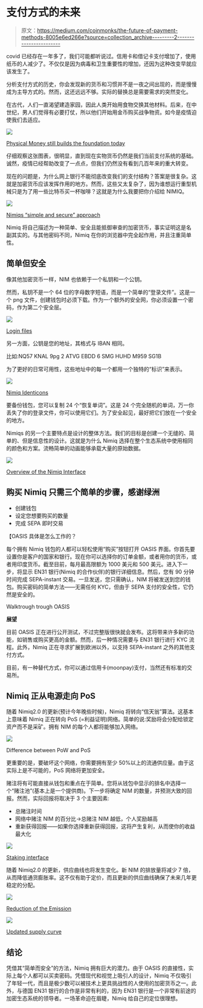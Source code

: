 # 支付方式的未来

> 原文：<https://medium.com/coinmonks/the-future-of-payment-methods-8005e6ed266e?source=collection_archive---------2----------------------->

covid 已经存在一年多了，我们可能都听说过。信用卡和借记卡支付增加了，使用纸币的人减少了。不仅仅是因为病毒和卫生重要性的增加，还因为这种改变早就应该发生了。

分析支付方式的历史，你会发现新的货币和习惯并不是一夜之间出现的，而是慢慢成为主导方式的。然而，这还远远不够。实际的替换总是需要需求的突然变化。

在古代，人们一直渴望建造家园，因此人类开始用食物交换其他材料。后来，在中世纪，男人们觉得有必要打仗，所以他们开始用金币购买战争物资。如今是疫情迫使我们去适应。

![](img/f50d21292ba55880f1f3126631810e28.png)

[Physical Money still builds the foundation today](https://www.publish0x.com/cryptosorted/the-origin-history-and-evolution-of-money-the-transition-to-xyjkkg)

仔细观察这张图表，很明显，直到现在实物货币仍然是我们当前支付系统的基础。诚然，疫情已经帮助改变了一点点，但我们仍然没有看到几百年来的重大转变。

现在的问题是，为什么网上银行不能彻底改变我们的支付结构？答案是很复杂。这就是加密货币应该发挥作用的地方。然而，这些又太复杂了，因为谁想运行重型机械只是为了用一些比特币买一杯咖啡？这就是为什么我要把你介绍给 NIMIQ。

![](img/abb7b4a32da3af478410b162a1344956.png)

[Nimiqs “simple and secure” approach](https://twitter.com/nimiq/status/1378771581489586181?ref_src=twsrc%5Etfw%7Ctwcamp%5Etweetembed%7Ctwterm%5E1378771581489586181%7Ctwgr%5E%7Ctwcon%5Es1_&ref_url=https%3A%2F%2Fpublish.twitter.com%2F%3Fquery%3Dhttps3A2F2Ftwitter.com2Fnimiq2Fstatus2F1378771581489586181widget%3DTweet)

Nimiq 将自己描述为一种简单、安全且能抵御审查的加密货币，事实证明这是名副其实的。与其他密码不同，Nimiq 在你的浏览器中完全起作用，并且注重简单性。

## 简单但安全

像其他加密货币一样，NIM 也依赖于一个私钥和一个公钥。

然而，私钥不是一个 64 位的字母数字短语，而是一个简单的“登录文件”。这是一个 png 文件，创建钱包时必须下载。作为一个额外的安全网，你必须设置一个密码，作为第二个安全层。

![](img/24f9e0cb68ddc54408d9d1612e82f9d8.png)

[Login files](https://www.nimiq.com/security/)

另一方面，公钥是您的地址，其格式与 IBAN 相同。

比如:NQ57 KNAL 9pg 2 ATVG EBDD 6 SMG HUHD M959 SG1B

为了更好的日常可用性，这些地址中的每一个都用一个独特的“标识”来表示。

![](img/98be9e51ad66dc086393ffa0d2ee6335.png)

[Nimiq Identicons](https://www.nimiq.com/whitepaper/)

要备份钱包，您可以复制 24 个“恢复单词”。这是 24 个完全随机的单词，万一你丢失了你的登录文件，你可以使用它们。为了安全起见，最好把它们放在一个安全的地方。

Nimiqs 的另一个主要特点是设计的整体方法。我们的目标是创建一个无缝的、简单的、但是信息性的设计。这就是为什么 Nimiq 选择在整个生态系统中使用相同的颜色和方案。流畅简单的动画能够承载大量的原始数据。

![](img/1c409367ccace04a57ec892bdd775925.png)

[Overview of the Nimiq Interface](https://www.nimiq.com/whitepaper/)

## 购买 Nimiq 只需三个简单的步骤，感谢绿洲

*   创建钱包
*   设定您想要购买的数量
*   完成 SEPA 即时交易

【OASIS 具体是怎么工作的？

每个拥有 Nimiq 钱包的人都可以轻松使用“购买”按钮打开 OASIS 界面。你首先要设置你是客户的国家和银行。现在你可以选择你的订单金额，或者用你的货币，或者用印度货币。截至目前，每月最高限额为 1000 美元和 500 美元。进入下一步，将显示 EN31 银行(Nimiq 的合作伙伴)的银行详细信息。然后，您有 90 分钟时间完成 SEPA-instant 交易。一旦发送，您只需确认，NIM 将被发送到您的钱包。购买密码的简单方法——无需任何 KYC，但由于 SEPA 支付的安全性，它仍然是安全的。

Walktrough trough OASIS

**展望**

目前 OASIS 正在进行公开测试，不过完整版很快就会发布。这将带来许多新的功能，如销售或购买更高的金额。然而，后一种情况需要与 EN31 银行进行 KYC 流程。此外，Nimiq 正在寻求扩展到欧洲以外，以支持 SEPA-instant 之外的其他支付方式。

目前，有一种替代方式，你可以通过信用卡(moonpay)支付，当然还有标准的交易所。

## Nimiq 正从电源走向 PoS

随着 Nimiq2.0 的更新(预计今年晚些时候)，Nimiq 将转向“信天翁”算法。这基本上意味着 Nimiq 正在转向 PoS (=利益证明)网络。简单的说:奖励将会分配给锁定资产而不是采矿。拥有 NIM 的每个人都将能够加入网络。

![](img/25ad349009b3cf4040c266e62a07bcef.png)

Difference between PoW and PoS

更重要的是，要破坏这个网络，你需要拥有至少 50%以上的流通供应量。由于这实际上是不可能的，PoS 网络将更加安全。

赌注将有可能直接从钱包和重点在于简单。您将从钱包中显示的排名中选择一个“赌注池”(基本上是一个提供商)。下一步将确定 NIM 的数量，并预测大致的回报。然而，实际回报将取决于 3 个主要因素:

*   总赌注时间
*   网络中赌注 NIM 的百分比→总赌注 NIM 越低，个人奖励越高
*   重新获得回报——如果你选择重新获得回报，这将产生复利，从而使你的收益最大化

![](img/59aaa40a698aa3d9b3cd7085cce039f4.png)

[Staking interface](https://www.nimiq.com/blog/nimiq-20-status-and-outlook/)

随着 Nimiq2.0 的更新，供应曲线也将发生变化。新 NIM 的排放量将减少 7 倍，从而降低通货膨胀率。这不仅有助于定价，而且更新的供应曲线确保了未来几年更稳定的分配。

![](img/182913f20db4b1c8df46ca5bfb551557.png)

[Reduction of the Emission](https://forum.blocktrainer.de/t/nimiq-die-erste-browser-basierende-blockchain/8884)

![](img/365b2364ed48cabe86045ad50cd3929c.png)

[Updated supply curve](https://www.nimiq.com/blog/supply-curve-for-nimiq-20-finalized/)

## 结论

凭借其“简单而安全”的方法，Nimiq 拥有巨大的潜力。由于 OASIS 的直接性，实际上每个人都可以买卖密码。凭借现代和视觉上吸引人的设计，Nimiq 不仅吸引了年轻一代，而且是极少数可以被技术上更具挑战性的人使用的加密货币之一。此外，与德国 EN31 银行的合作是非常有利的，因为 EN31 银行是一个非常有前途的加密生态系统的领导者。一场革命迫在眉睫，Nimiq 给自己的定位很理想。
